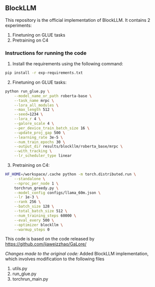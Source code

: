 ## BlockLLM

This repository is the official implementation of BlockLLM. It contains 2 experiments:

1. Finetuning on GLUE tasks
2. Pretraining on C4 


### Instructions for running the code

1. Install the requirements using the following command:
```bash
pip install -r exp-requirements.txt
```

2. Finetuning on GLUE tasks:
```bash
python run_glue.py \
    --model_name_or_path roberta-base \
    --task_name mrpc \
    --lora_all_modules \
    --max_length 512 \
    --seed=1234 \
    --lora_r 4 \
    --galore_scale 4 \
    --per_device_train_batch_size 16 \
    --update_proj_gap 500 \
    --learning_rate 3e-5 \
    --num_train_epochs 30 \
    --output_dir results/blockllm/roberta_base/mrpc \
    --with_tracking \
    --lr_scheduler_type linear
```

3. Pretraining on C4:
```bash
HF_HOME=/workspace/.cache python -m torch.distributed.run \
    --standalone \
    --nproc_per_node 1 \
    torchrun_greedy.py \
    --model_config configs/llama_60m.json \
    --lr 1e-3 \
    --rank 256 \
    --batch_size 128 \
    --total_batch_size 512 \
    --num_training_steps 60000 \
    --eval_every 500 \
    --optimizer blockllm \
    --warmup_steps 0
```

This code is based on the code released by https://github.com/jiaweizzhao/GaLore/

*Changes made to the original code:*
Added BlockLLM implementation, which involves modification to the following files
1. utils.py
2. run_glue.py
3. torchrun_main.py